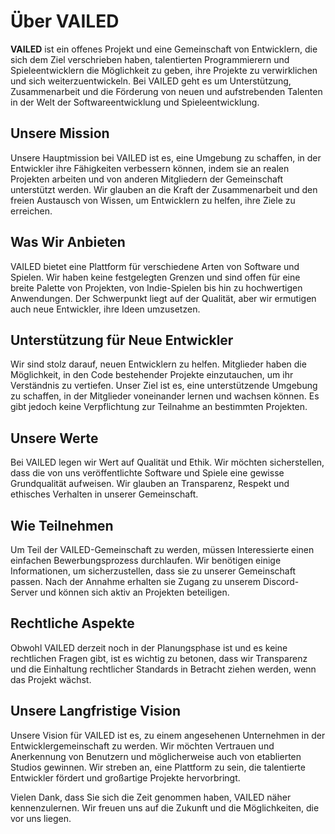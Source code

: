 # Über VAILED

**VAILED** ist ein offenes Projekt und eine Gemeinschaft von Entwicklern, die sich dem Ziel verschrieben haben, talentierten Programmierern und Spieleentwicklern die Möglichkeit zu geben, ihre Projekte zu verwirklichen und sich weiterzuentwickeln. Bei VAILED geht es um Unterstützung, Zusammenarbeit und die Förderung von neuen und aufstrebenden Talenten in der Welt der Softwareentwicklung und Spieleentwicklung.

## Unsere Mission

Unsere Hauptmission bei VAILED ist es, eine Umgebung zu schaffen, in der Entwickler ihre Fähigkeiten verbessern können, indem sie an realen Projekten arbeiten und von anderen Mitgliedern der Gemeinschaft unterstützt werden. Wir glauben an die Kraft der Zusammenarbeit und den freien Austausch von Wissen, um Entwicklern zu helfen, ihre Ziele zu erreichen.

## Was Wir Anbieten

VAILED bietet eine Plattform für verschiedene Arten von Software und Spielen. Wir haben keine festgelegten Grenzen und sind offen für eine breite Palette von Projekten, von Indie-Spielen bis hin zu hochwertigen Anwendungen. Der Schwerpunkt liegt auf der Qualität, aber wir ermutigen auch neue Entwickler, ihre Ideen umzusetzen.

## Unterstützung für Neue Entwickler

Wir sind stolz darauf, neuen Entwicklern zu helfen. Mitglieder haben die Möglichkeit, in den Code bestehender Projekte einzutauchen, um ihr Verständnis zu vertiefen. Unser Ziel ist es, eine unterstützende Umgebung zu schaffen, in der Mitglieder voneinander lernen und wachsen können. Es gibt jedoch keine Verpflichtung zur Teilnahme an bestimmten Projekten.

## Unsere Werte

Bei VAILED legen wir Wert auf Qualität und Ethik. Wir möchten sicherstellen, dass die von uns veröffentlichte Software und Spiele eine gewisse Grundqualität aufweisen. Wir glauben an Transparenz, Respekt und ethisches Verhalten in unserer Gemeinschaft.

## Wie Teilnehmen

Um Teil der VAILED-Gemeinschaft zu werden, müssen Interessierte einen einfachen Bewerbungsprozess durchlaufen. Wir benötigen einige Informationen, um sicherzustellen, dass sie zu unserer Gemeinschaft passen. Nach der Annahme erhalten sie Zugang zu unserem Discord-Server und können sich aktiv an Projekten beteiligen.

## Rechtliche Aspekte

Obwohl VAILED derzeit noch in der Planungsphase ist und es keine rechtlichen Fragen gibt, ist es wichtig zu betonen, dass wir Transparenz und die Einhaltung rechtlicher Standards in Betracht ziehen werden, wenn das Projekt wächst.

## Unsere Langfristige Vision

Unsere Vision für VAILED ist es, zu einem angesehenen Unternehmen in der Entwicklergemeinschaft zu werden. Wir möchten Vertrauen und Anerkennung von Benutzern und möglicherweise auch von etablierten Studios gewinnen. Wir streben an, eine Plattform zu sein, die talentierte Entwickler fördert und großartige Projekte hervorbringt.

Vielen Dank, dass Sie sich die Zeit genommen haben, VAILED näher kennenzulernen. Wir freuen uns auf die Zukunft und die Möglichkeiten, die vor uns liegen.
